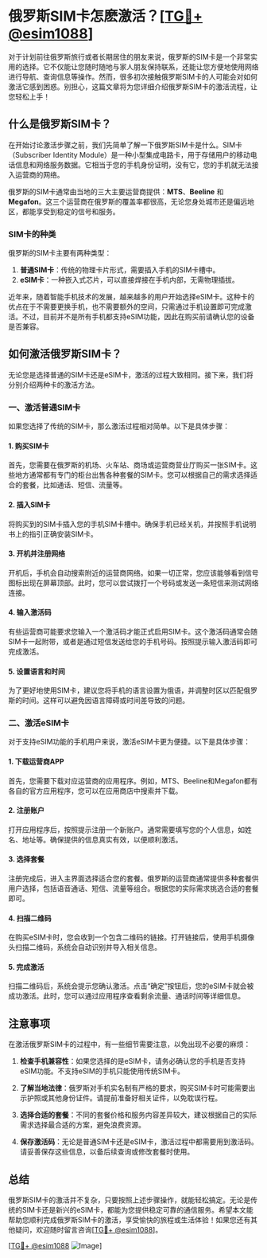 # 俄罗斯SIM卡怎麽激活？[[TG💪+ @esim1088](https://t.me/s/esim1088)]

对于计划前往俄罗斯旅行或者长期居住的朋友来说，俄罗斯的SIM卡是一个非常实用的选择。它不仅能让您随时随地与家人朋友保持联系，还能让您方便地使用网络进行导航、查询信息等操作。然而，很多初次接触俄罗斯SIM卡的人可能会对如何激活它感到困惑。别担心，这篇文章将为您详细介绍俄罗斯SIM卡的激活流程，让您轻松上手！

## 什么是俄罗斯SIM卡？

在开始讨论激活步骤之前，我们先简单了解一下俄罗斯SIM卡是什么。SIM卡（Subscriber Identity Module）是一种小型集成电路卡，用于存储用户的移动电话信息和网络服务数据。它相当于您的手机身份证明，没有它，您的手机就无法接入运营商的网络。

俄罗斯的SIM卡通常由当地的三大主要运营商提供：**MTS**、**Beeline** 和 **Megafon**。这三个运营商在俄罗斯的覆盖率都很高，无论您身处城市还是偏远地区，都能享受到稳定的信号和服务。

### SIM卡的种类

俄罗斯的SIM卡主要有两种类型：

1. **普通SIM卡**：传统的物理卡片形式，需要插入手机的SIM卡槽中。
2. **eSIM卡**：一种嵌入式芯片，可以直接焊接在手机内部，无需物理插拔。

近年来，随着智能手机技术的发展，越来越多的用户开始选择eSIM卡。这种卡的优点在于不需要更换手机，也不需要额外的空间，只需通过手机设置即可完成激活。不过，目前并不是所有手机都支持eSIM功能，因此在购买前请确认您的设备是否兼容。

## 如何激活俄罗斯SIM卡？

无论您是选择普通的SIM卡还是eSIM卡，激活的过程大致相同。接下来，我们将分别介绍两种卡的激活方法。

### 一、激活普通SIM卡

如果您选择了传统的SIM卡，那么激活过程相对简单。以下是具体步骤：

#### 1. 购买SIM卡
首先，您需要在俄罗斯的机场、火车站、商场或运营商营业厅购买一张SIM卡。这些地方通常都有专门的柜台出售各种套餐的SIM卡。您可以根据自己的需求选择适合的套餐，比如通话、短信、流量等。

#### 2. 插入SIM卡
将购买到的SIM卡插入您的手机SIM卡槽中。确保手机已经关机，并按照手机说明书上的指引正确安装SIM卡。

#### 3. 开机并注册网络
开机后，手机会自动搜索附近的运营商网络。如果一切正常，您应该能够看到信号图标出现在屏幕顶部。此时，您可以尝试拨打一个号码或发送一条短信来测试网络连接。

#### 4. 输入激活码
有些运营商可能要求您输入一个激活码才能正式启用SIM卡。这个激活码通常会随SIM卡一起附带，或者是通过短信发送给您的手机号码。按照提示输入激活码即可完成激活。

#### 5. 设置语言和时间
为了更好地使用SIM卡，建议您将手机的语言设置为俄语，并调整时区以匹配俄罗斯的时间。这样可以避免因语言障碍或时间差导致的问题。

### 二、激活eSIM卡

对于支持eSIM功能的手机用户来说，激活eSIM卡更为便捷。以下是具体步骤：

#### 1. 下载运营商APP
首先，您需要下载对应运营商的应用程序。例如，MTS、Beeline和Megafon都有各自的官方应用程序，您可以在应用商店中搜索并下载。

#### 2. 注册账户
打开应用程序后，按照提示注册一个新账户。通常需要填写您的个人信息，如姓名、地址等。确保提供的信息真实有效，以便顺利激活。

#### 3. 选择套餐
注册完成后，进入主界面选择适合您的套餐。俄罗斯的运营商通常提供多种套餐供用户选择，包括语音通话、短信、流量等组合。根据您的实际需求挑选合适的套餐即可。

#### 4. 扫描二维码
在购买eSIM卡时，您会收到一个包含二维码的链接。打开链接后，使用手机摄像头扫描二维码，系统会自动识别并导入相关信息。

#### 5. 完成激活
扫描二维码后，系统会提示您确认激活。点击“确定”按钮后，您的eSIM卡就会被成功激活。此时，您可以通过应用程序查看剩余流量、通话时间等详细信息。

## 注意事项

在激活俄罗斯SIM卡的过程中，有一些细节需要注意，以免出现不必要的麻烦：

1. **检查手机兼容性**：如果您选择的是eSIM卡，请务必确认您的手机是否支持eSIM功能。不支持eSIM的手机只能使用传统SIM卡。

2. **了解当地法律**：俄罗斯对手机实名制有严格的要求，购买SIM卡时可能需要出示护照或其他身份证件。请提前准备好相关证件，以免耽误行程。

3. **选择合适的套餐**：不同的套餐价格和服务内容差异较大，建议根据自己的实际需求选择最合适的方案，避免浪费资源。

4. **保存激活码**：无论是普通SIM卡还是eSIM卡，激活过程中都需要用到激活码。请妥善保存这些信息，以备后续查询或修改套餐时使用。

## 总结

俄罗斯SIM卡的激活并不复杂，只要按照上述步骤操作，就能轻松搞定。无论是传统的SIM卡还是新兴的eSIM卡，都能为您提供稳定可靠的通信服务。希望本文能帮助您顺利完成俄罗斯SIM卡的激活，享受愉快的旅程或生活体验！如果您还有其他疑问，欢迎随时留言咨询[[TG💪+ @esim1088](https://t.me/s/esim1088)]。

[[TG💪+ @esim1088](https://t.me/s/esim1088) ![Image](https://i.postimg.cc/4NQfJmqS/Snipaste-2025-05-13-00-14-12.png)]